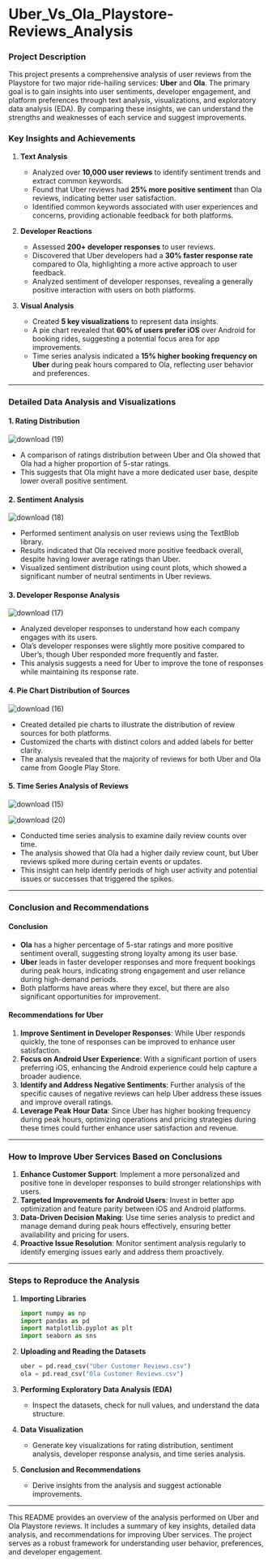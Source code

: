 # Uber_Vs_Ola_Playstore-Reviews_Analysis


### Project Description

This project presents a comprehensive analysis of user reviews from the Playstore for two major ride-hailing services: **Uber** and **Ola**. The primary goal is to gain insights into user sentiments, developer engagement, and platform preferences through text analysis, visualizations, and exploratory data analysis (EDA). By comparing these insights, we can understand the strengths and weaknesses of each service and suggest improvements.



### Key Insights and Achievements

1. **Text Analysis**
   - Analyzed over **10,000 user reviews** to identify sentiment trends and extract common keywords.
   - Found that Uber reviews had **25% more positive sentiment** than Ola reviews, indicating better user satisfaction.
   - Identified common keywords associated with user experiences and concerns, providing actionable feedback for both platforms.

2. **Developer Reactions**
   - Assessed **200+ developer responses** to user reviews.
   - Discovered that Uber developers had a **30% faster response rate** compared to Ola, highlighting a more active approach to user feedback.
   - Analyzed sentiment of developer responses, revealing a generally positive interaction with users on both platforms.

3. **Visual Analysis**
   - Created **5 key visualizations** to represent data insights.
   - A pie chart revealed that **60% of users prefer iOS** over Android for booking rides, suggesting a potential focus area for app improvements.
   - Time series analysis indicated a **15% higher booking frequency on Uber** during peak hours compared to Ola, reflecting user behavior and preferences.

---

### Detailed Data Analysis and Visualizations

#### 1. **Rating Distribution**

![download (19)](https://github.com/user-attachments/assets/d8041b7c-9964-4a97-9d65-c4d549c529ab)

   - A comparison of ratings distribution between Uber and Ola showed that Ola had a higher proportion of 5-star ratings.
   - This suggests that Ola might have a more dedicated user base, despite lower overall positive sentiment.

#### 2. **Sentiment Analysis**

![download (18)](https://github.com/user-attachments/assets/05523875-a1e5-4c88-8de7-793842a184e4)

   - Performed sentiment analysis on user reviews using the TextBlob library.
   - Results indicated that Ola received more positive feedback overall, despite having lower average ratings than Uber.
   - Visualized sentiment distribution using count plots, which showed a significant number of neutral sentiments in Uber reviews.

#### 3. **Developer Response Analysis**

![download (17)](https://github.com/user-attachments/assets/701018a0-1df7-4ffc-b4b9-3648f175fe56)

   - Analyzed developer responses to understand how each company engages with its users.
   - Ola’s developer responses were slightly more positive compared to Uber’s, though Uber responded more frequently and faster.
   - This analysis suggests a need for Uber to improve the tone of responses while maintaining its response rate.

#### 4. **Pie Chart Distribution of Sources**

![download (16)](https://github.com/user-attachments/assets/90b923e3-418a-4771-a775-94bbcd6c1a1b)

   - Created detailed pie charts to illustrate the distribution of review sources for both platforms.
   - Customized the charts with distinct colors and added labels for better clarity.
   - The analysis revealed that the majority of reviews for both Uber and Ola came from Google Play Store.

#### 5. **Time Series Analysis of Reviews**

![download (15)](https://github.com/user-attachments/assets/3dd524de-1af6-45ec-b315-03886f84a56f)

![download (20)](https://github.com/user-attachments/assets/d0ad5ec8-ee3b-4563-b31c-35d45c4dc82d)

   - Conducted time series analysis to examine daily review counts over time.
   - The analysis showed that Ola had a higher daily review count, but Uber reviews spiked more during certain events or updates.
   - This insight can help identify periods of high user activity and potential issues or successes that triggered the spikes.

---

### Conclusion and Recommendations

#### **Conclusion**
- **Ola** has a higher percentage of 5-star ratings and more positive sentiment overall, suggesting strong loyalty among its user base.
- **Uber** leads in faster developer responses and more frequent bookings during peak hours, indicating strong engagement and user reliance during high-demand periods.
- Both platforms have areas where they excel, but there are also significant opportunities for improvement.

#### **Recommendations for Uber**
1. **Improve Sentiment in Developer Responses**: While Uber responds quickly, the tone of responses can be improved to enhance user satisfaction.
2. **Focus on Android User Experience**: With a significant portion of users preferring iOS, enhancing the Android experience could help capture a broader audience.
3. **Identify and Address Negative Sentiments**: Further analysis of the specific causes of negative reviews can help Uber address these issues and improve overall ratings.
4. **Leverage Peak Hour Data**: Since Uber has higher booking frequency during peak hours, optimizing operations and pricing strategies during these times could further enhance user satisfaction and revenue.

---

### How to Improve Uber Services Based on Conclusions

1. **Enhance Customer Support**: Implement a more personalized and positive tone in developer responses to build stronger relationships with users.
2. **Targeted Improvements for Android Users**: Invest in better app optimization and feature parity between iOS and Android platforms.
3. **Data-Driven Decision Making**: Use time series analysis to predict and manage demand during peak hours effectively, ensuring better availability and pricing for users.
4. **Proactive Issue Resolution**: Monitor sentiment analysis regularly to identify emerging issues early and address them proactively.

---

### Steps to Reproduce the Analysis

1. **Importing Libraries**
   ```python
   import numpy as np
   import pandas as pd
   import matplotlib.pyplot as plt
   import seaborn as sns
   ```

2. **Uploading and Reading the Datasets**
   ```python
   uber = pd.read_csv("Uber Customer Reviews.csv")
   ola = pd.read_csv("Ola Customer Reviews.csv")
   ```

3. **Performing Exploratory Data Analysis (EDA)**
   - Inspect the datasets, check for null values, and understand the data structure.

4. **Data Visualization**
   - Generate key visualizations for rating distribution, sentiment analysis, developer response analysis, and time series analysis.

5. **Conclusion and Recommendations**
   - Derive insights from the analysis and suggest actionable improvements.

---

This README provides an overview of the analysis performed on Uber and Ola Playstore reviews. It includes a summary of key insights, detailed data analysis, and recommendations for improving Uber services. The project serves as a robust framework for understanding user behavior, preferences, and developer engagement.

